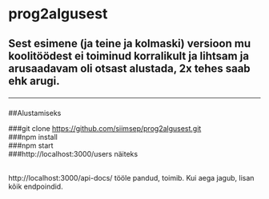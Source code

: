 # prog2algusest
Sest esimene (ja teine ja kolmaski) versioon mu koolitöödest ei toiminud korralikult ja lihtsam ja arusaadavam oli otsast alustada, 2x tehes saab ehk arugi.<br /><hr>
---
##Alustamiseks<br />

###git clone https://github.com/siimsep/prog2algusest.git <br />
###npm install <br />
###npm start <br />
###http://localhost:3000/users näiteks <br /><br />

http://localhost:3000/api-docs/ tööle pandud, toimib. Kui aega jagub, lisan kõik endpoindid.